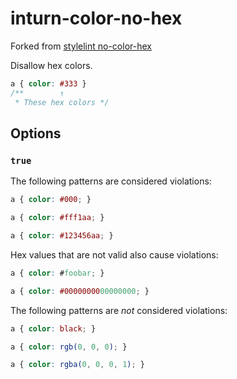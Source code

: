# inturn-color-no-hex

Forked from [stylelint no-color-hex](https://github.com/stylelint/stylelint/tree/master/lib/rules/color-no-hex)

Disallow hex colors.

```css
a { color: #333 }
/**        ↑
 * These hex colors */
```

## Options

### `true`

The following patterns are considered violations:

```css
a { color: #000; }
```

```css
a { color: #fff1aa; }
```

```css
a { color: #123456aa; }
```

Hex values that are not valid also cause violations:

```css
a { color: #foobar; }
```

```css
a { color: #0000000000000000; }
```

The following patterns are *not* considered violations:

```css
a { color: black; }
```

```css
a { color: rgb(0, 0, 0); }
```

```css
a { color: rgba(0, 0, 0, 1); }
```
